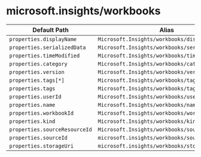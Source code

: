 # microsoft.insights/workbooks

| Default Path | Alias |
|---|---|
| `properties.displayName` | `Microsoft.Insights/workbooks/displayName` |
| `properties.serializedData` | `Microsoft.Insights/workbooks/serializedData` |
| `properties.timeModified` | `Microsoft.Insights/workbooks/timeModified` |
| `properties.category` | `Microsoft.Insights/workbooks/category` |
| `properties.version` | `Microsoft.Insights/workbooks/version` |
| `properties.tags[*]` | `Microsoft.Insights/workbooks/tags[*]` |
| `properties.tags` | `Microsoft.Insights/workbooks/tags` |
| `properties.userId` | `Microsoft.Insights/workbooks/userId` |
| `properties.name` | `Microsoft.Insights/workbooks/name` |
| `properties.workbookId` | `Microsoft.Insights/workbooks/workbookId` |
| `properties.kind` | `Microsoft.Insights/workbooks/kind` |
| `properties.sourceResourceId` | `Microsoft.Insights/workbooks/sourceResourceId` |
| `properties.sourceId` | `microsoft.insights/workbooks/sourceId` |
| `properties.storageUri` | `microsoft.insights/workbooks/storageUri` |

